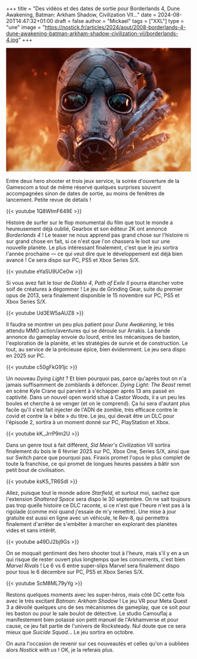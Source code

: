 +++
title = "Des vidéos et des dates de sortie pour Borderlands 4, Dune Awakening, Batman: Arkham Shadow, Civilization VII…"
date = 2024-08-20T14:47:32+01:00
draft = false
author = "Mickael"
tags = ["XXL"]
type = "une"
image = "https://nostick.fr/articles/2024/aout/2008-borderlands-4-dune-awakening-batman-arkham-shadow-civilization-vii/borderlands-4.jpg"
+++

![Borderlands 4](borderlands-4.jpg "")

Entre deux hero shooter et trois jeux service, la soirée d'ouverture de la Gamescom a tout de même réservé quelques surprises souvent accompagnées sinon de dates de sortie, au moins de fenêtres de lancement. Petite revue de détails !

{{< youtube 1Q8WImF649E >}} 

Histoire de surfer sur le flop monumental du film que tout le monde a heureusement déjà oublié, Gearbox et son éditeur 2K ont annoncé *Borderlands 4* ! Le teaser ne nous apprend pas grand chose sur l'histoire ni sur grand chose en fait, si ce n'est que l'on chassera le loot sur une nouvelle planète. Le plus intéressant finalement, c'est que le jeu sortira l'année prochaine — ce qui veut dire que le développement est déjà bien avancé ! Ce sera dispo sur PC, PS5 et Xbox Series S/X.

{{< youtube eYaSU9UCe0w >}} 

Si vous avez fait le tour de *Diablo 4*, *Path of Exile II* pourra étancher votre soif de créatures à dégommer ! Le jeu de Grinding Gear, suite du premier opus de 2013, sera finalement disponible le 15 novembre sur PC, PS5 et Xbox Series S/X.

{{< youtube Ud3EW5aAUZ8 >}} 

Il faudra se montrer un peu plus patient pour *Dune Awakening*, le très attendu MMO action/aventures qui se déroule sur Arrakis. La bande annonce du gameplay envoie du lourd, entre les mécaniques de baston, l'exploration de la planète, et les stratégies de survie et de construction. Le tout, au service de la précieuse épice, bien évidemment. Le jeu sera dispo en 2025 sur PC.

{{< youtube c50gFkG91jc >}} 

Un nouveau *Dying Light* ? Et bien pourquoi pas, parce qu'après tout on n'a jamais suffisamment de zomblards à défoncer. *Dying Light: The Beast* remet en scène Kyle Crane qui parvient à s'échapper après 13 ans passé en captivité. Dans un nouvel open world situé à Castor Woods, il a un peu les boules et cherche à se venger (et on le comprend). Ça lui sera d'autant plus facile qu'il s'est fait injecter de l'ADN de zombie, très efficace contre le covid et contre la « bête » du titre. Le jeu, qui devait être un DLC pour l'épisode 2, sortira à un moment donné sur PC, PlayStation et Xbox.

{{< youtube kK_JrrP9m2U >}} 

Dans un genre tout à fait différent, *Sid Meier's Civilization VII* sortira finalement du bois le 6 février 2025 sur PC, Xbox One, Series S/X, ainsi que sur Switch parce que pourquoi pas. Firaxis promet l'opus le plus complet de toute la franchise, ce qui promet de longues heures passées à bâtir son petit bout de civilisation.

{{< youtube ksK5_TR6SdI >}} 

Allez, puisque tout le monde adore *Starfield*, et surtout moi, sachez que l'extension *Shattered Space* sera dispo le 30 septembre. On ne sait toujours pas trop quelle histoire ce DLC raconte, si ce n'est que l'heure n'est pas à la rigolade (comme moi quand j'essaie de m'y remettre). Une mise à jour gratuite est aussi en ligne avec un véhicule, le Rev-8, qui permettra finalement d'arrêter de s'embêter à marcher en explorant des planètes vides et sans intérêt.

{{< youtube a49DJ2bj9Gs >}} 

On se moquait gentiment des hero shooter tout à l'heure, mais s'il y en a un qui risque de rester ouvert plus longtemps que les concurrents, c'est bien *Marvel Rivals* ! Le 6 vs 6 entre super-slips Marvel sera finalement dispo pour tous le 6 décembre sur PC, PS5 et Xbox Series S/X.

{{< youtube ScM8ML79yYg >}} 

Restons quelques moments avec les super-héros, mais côté DC cette fois avec le très excitant *Batman: Arkham Shadow* ! Le jeu VR pour Meta Quest 3 a dévoilé quelques uns de ses mécanismes de gameplay, que ce soit pour les baston ou pour le sale boulot de détective. Le studio Camouflaj a manifestement bien potassé son petit manuel de l'Arkhamverse et pour cause, ce jeu fait partie de l'univers de Rocksteady. Nul doute que ce sera mieux que *Suicide Squad*… Le jeu sortira en octobre.

On aura l'occasion de revenir sur ces nouveautés et celles qu'on a oubliées alors *Nostick with us* ! OK, je la referais plus.